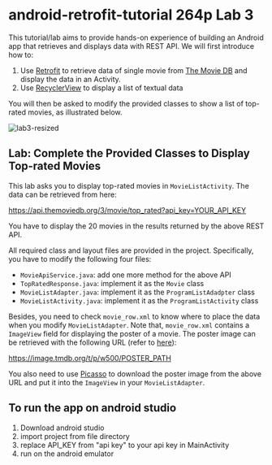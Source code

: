 # android-retrofit-tutorial 264p Lab 3

This tutorial/lab aims to provide hands-on experience of building an Android app that retrieves and displays data with REST API. We will first introduce how to:

1. Use [Retrofit](https://square.github.io/retrofit/) to retrieve data of single movie from [The Movie DB](https://www.themoviedb.org/) and display the data in an Activity.
2. Use [RecyclerView](https://developer.android.com/guide/topics/ui/layout/recyclerview) to display a list of textual data

You will then be asked to modify the provided classes to show a list of top-rated movies, as illustrated below.


![lab3-resized](lab3-resized.gif)

## Lab: Complete the Provided Classes to Display Top-rated Movies

This lab asks you to display top-rated movies in `MovieListActivity`. The data can be retrieved from here:

https://api.themoviedb.org/3/movie/top_rated?api_key=YOUR_API_KEY

You have to display the 20 movies in the results returned by the above REST API.

All required class and layout files are provided in the project. Specifically, you have to modify the following four files:

* `MovieApiService.java`: add one more method for the above API
* `TopRatedResponse.java`: implement it as the `Movie` class
* `MovieListAdapter.java`: implement it as the `ProgramListAdadpter` class
* `MovieListActivity.java`: implement it as the `ProgramListActivity` class

Besides, you need to check `movie_row.xml` to know where to place the data when you modify `MovieListAdapter`. Note that, `movie_row.xml` contains a `ImageView` field for displaying the poster of a movie. The poster image can be retrieved with the following URL (refer to [here](https://developers.themoviedb.org/3/getting-started/images)):

https://image.tmdb.org/t/p/w500/POSTER_PATH

You also need to use [Picasso](https://square.github.io/picasso/) to download the poster image from the above URL and put it into the `ImageView` in your `MovieListAdapter`. 

## To run the app on android studio
1. Download android studio
2. import project from file directory
3. replace API_KEY from "api key" to your api key in MainActivity
4. run on the android emulator
